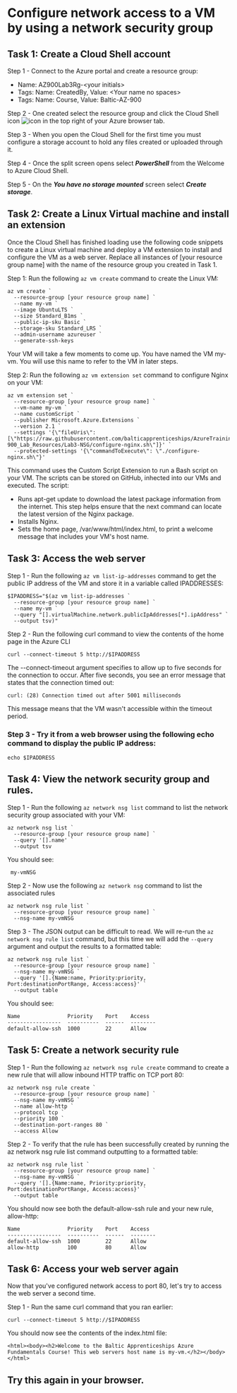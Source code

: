 # Configure network access to a VM by using a network security group

## Task 1: Create a Cloud Shell account
Step 1 -	Connect to the Azure portal and create a resource group:
  - Name: AZ900Lab3Rg-\<your initials\>
  - Tags: Name: CreatedBy, Value: \<Your name no spaces\>
  - Tags: Name: Course, Value: Baltic-AZ-900

Step 2 -	One created select the resource group and click the Cloud Shell icon ![icon](https://learn.microsoft.com/en-us/azure/cloud-shell/media/overview/portal-launch-icon.png) in the top right of your Azure browser tab.

Step 3 -	When you open the Cloud Shell for the first time you must configure a storage account to hold any files created or uploaded through it.

Step 4 -	Once the split screen opens select ***PowerShell*** from the Welcome to Azure Cloud Shell.

Step 5 -	On the ***You have no storage mounted*** screen select ***Create storage***.

## Task 2: Create a Linux Virtual machine and install an extension
Once the Cloud Shell has finished loading use the following code snippets to create a Linux virtual machine and deploy a VM extension to install and configure the VM as a web server. Replace all instances of [your resource group name] with the name of the resource group you created in Task 1.

Step 1: Run the following ```az vm create``` command to create the Linux VM:
```
az vm create `
  --resource-group [your resource group name] `
  --name my-vm `
  --image UbuntuLTS `
  --size Standard_B1ms `
  --public-ip-sku Basic `
  --storage-sku Standard_LRS `
  --admin-username azureuser `
  --generate-ssh-keys
```
Your VM will take a few moments to come up. You have named the VM my-vm. You will use this name to refer to the VM in later steps.

Step 2: Run the following ```az vm extension set``` command to configure Nginx on your VM:
```
az vm extension set `
  --resource-group [your resource group name] `
  --vm-name my-vm `
  --name customScript `
  --publisher Microsoft.Azure.Extensions `
  --version 2.1 `
  --settings '{\"fileUris\":[\"https://raw.githubusercontent.com/balticapprenticeships/AzureTraining/main/AZ-900_Lab_Resources/Lab3-NSG/configure-nginx.sh\"]}' `
  --protected-settings '{\"commandToExecute\": \"./configure-nginx.sh\"}'
```
This command uses the Custom Script Extension to run a Bash script on your VM. The scripts can be stored on GitHub, inhected into our VMs and executed.
The script:

   - Runs apt-get update to download the latest package information from the internet. This step helps ensure that the next command can locate the latest version of the Nginx package.
   - Installs Nginx.
   - Sets the home page, /var/www/html/index.html, to print a welcome message that includes your VM's host name.


## Task 3: Access the web server
Step 1 - Run the following ```az vm list-ip-addresses``` command to get the public IP address of the VM and store it in a variable called IPADDRESSES:
```
$IPADDRESS="$(az vm list-ip-addresses `
  --resource-group [your resource group name] `
  --name my-vm `
  --query "[].virtualMachine.network.publicIpAddresses[*].ipAddress" `
  --output tsv)"
```
Step 2 - Run the following curl command to view the contents of the home page in the Azure CLI
```
curl --connect-timeout 5 http://$IPADDRESS
```
The --connect-timeout argument specifies to allow up to five seconds for the connection to occur. After five seconds, you see an error message that states that the connection timed out:
```
curl: (28) Connection timed out after 5001 milliseconds
```
This message means that the VM wasn't accessible within the timeout period.

### Step 3 - Try it from a web browser using the following echo command to display the public IP address:
```
echo $IPADDRESS
```

## Task 4: View the network security group and rules.
Step 1 - Run the following ```az network nsg list``` command to list the network security group associated with your VM:
```
az network nsg list `
  --resource-group [your resource group name] `
  --query '[].name' `
  --output tsv
```

You should see:
```
 my-vmNSG
```

Step 2 - Now use the following ```az network nsg``` command to list the associated rules
```
az network nsg rule list `
  --resource-group [your resource group name] `
  --nsg-name my-vmNSG
```
Step 3 - The JSON output can be difficult to read. We will re-run the ```az network nsg rule list``` command, but this time we will add the ```--query``` argument and output the results to a formatted table:
```
az network nsg rule list `
  --resource-group [your resource group name] `
  --nsg-name my-vmNSG `
  --query '[].{Name:name, Priority:priority, Port:destinationPortRange, Access:access}' `
  --output table
```
You should see:
```
Name               Priority    Port    Access
-----------------  ----------  ------  --------
default-allow-ssh  1000        22      Allow
```

## Task 5: Create a network security rule

Step 1 - Run the following ```az network nsg rule create``` command to create a new rule that will allow inbound HTTP traffic on TCP port 80:
```
az network nsg rule create `
  --resource-group [your resource group name] `
  --nsg-name my-vmNSG `
  --name allow-http `
  --protocol tcp `
  --priority 100 `
  --destination-port-ranges 80 `
  --access Allow
```

Step 2 - To verify that the rule has been successfully created by running the az network nsg rule list command outputting to a formatted table:
```
az network nsg rule list `
  --resource-group [your resource group name] `
  --nsg-name my-vmNSG `
  --query '[].{Name:name, Priority:priority, Port:destinationPortRange, Access:access}' `
  --output table
```
You should now see both the default-allow-ssh rule and your new rule, allow-http:
```
Name               Priority    Port    Access
-----------------  ----------  ------  --------
default-allow-ssh  1000        22      Allow
allow-http         100         80      Allow
```

## Task 6: Access your web server again

Now that you've configured network access to port 80, let's try to access the web server a second time.

Step 1 - Run the same curl command that you ran earlier:
```
curl --connect-timeout 5 http://$IPADDRESS
```

You should now see the contents of the index.html file:
```
<html><body><h2>Welcome to the Baltic Apprenticeships Azure Fundamentals Course! This web servers host name is my-vm.</h2></body></html>
```
## Try this again in your browser.